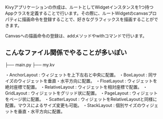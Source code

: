 Kivyアプリケーションの作成は、ルートとしてWidgetインスタンスを1つ持つAppクラスを定義することで行います。その際に、ルートWidgetのcanvasプロパティに描画命令を登録することで、好きなグラフィックスを描画することができます。

Canvasへの描画命令の登録は、addメソッドやwithコマンドで行います。

## こんなファイル関係でやることが多いぽい
├── main.py
├── my.kv

・AnchorLayout : ウィジェットを上下左右と中央に配置。
・BoxLayout : 同サイズのウィジェットを垂直・水平方向に配置。
・FloatLayout : ウィジェットを絶対座標で配置。
・RelativeLayout : ウィジェットを相対座標で配置。
・GridLayout : ウィジェットをグリッド状に配置。
・PageLayout : ウィジェットをページ状に配置。
・ScatterLayout : ウィジェットをRelativeLayoutと同様に配置。マウスによるサイズ変更も可能。
・StackLayout : 個別サイズのウィジェットを垂直・水平方向に配置。

